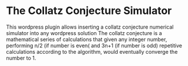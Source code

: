 # The Collatz Conjecture Simulator
This wordpress plugin allows inserting a collatz conjecture numerical simulator into any wordpress solution
The collatz conjecture is a mathematical series of calculations that given any integer number, performing n/2 (if number is even( and 3n+1 (if number is odd) repetitive calculations according to the algorithm, would eventually converge the number to 1.
